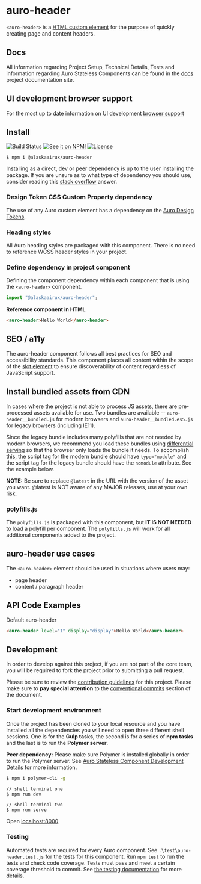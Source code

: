 # auro-header

`<auro-header>` is a [HTML custom element](https://developer.mozilla.org/en-US/docs/Web/Web_Components/Using_custom_elements) for the purpose of quickly creating page and content headers.

## Docs

All information regarding Project Setup, Technical Details, Tests and information regarding Auro Stateless Components can be found in the [docs](https://auro.alaskaair.com/components/auro/header) project documentation site.

## UI development browser support

For the most up to date information on UI development [browser support](https://auro.alaskaair.com/support/browsersSupport)

## Install
[![Build Status](https://img.shields.io/github/workflow/status/AlaskaAirlines/auro-header/Test%20and%20publish?branch=master&style=for-the-badge)](https://github.com/AlaskaAirlines/auro-header/actions?query=workflow%3A%22test+and+publish%22)
[![See it on NPM!](https://img.shields.io/npm/v/@alaskaairux/auro-header?style=for-the-badge&color=orange)](https://www.npmjs.com/package/@alaskaairux/auro-header)
[![License](https://img.shields.io/npm/l/@alaskaairux/auro-header?color=blue&style=for-the-badge)](https://www.apache.org/licenses/LICENSE-2.0)

```shell
$ npm i @alaskaairux/auro-header
```

Installing as a direct, dev or peer dependency is up to the user installing the package. If you are unsure as to what type of dependency you should use, consider reading this [stack overflow](https://stackoverflow.com/questions/18875674/whats-the-difference-between-dependencies-devdependencies-and-peerdependencies) answer.

### Design Token CSS Custom Property dependency

The use of any Auro custom element has a dependency on the [Auro Design Tokens](https://auro.alaskaair.com/getting-started/developers/design-tokens/install).

### Heading styles

All Auro heading styles are packaged with this component. There is no need to reference WCSS header styles in your project.

### Define dependency in project component

Defining the component dependency within each component that is using the `<auro-header>` component.

```javascript
import "@alaskaairux/auro-header";
```

**Reference component in HTML**

```html
<auro-header>Hello World</auro-header>
```

## SEO / a11y

The auro-header component follows all best practices for SEO and accessibility standards. This component places all content within the scope of the [slot element](https://auro.alaskaair.com/support/slots) to ensure discoverability of content regardless of JavaScript support.

## Install bundled assets from CDN

In cases where the project is not able to process JS assets, there are pre-processed assets available for use. Two bundles are available -- `auro-header__bundled.js` for modern browsers and `auro-header__bundled.es5.js` for legacy browsers (including IE11).

Since the legacy bundle includes many polyfills that are not needed by modern browsers, we recommend you load these bundles using [differential serving](https://philipwalton.com/articles/deploying-es2015-code-in-production-today/) so that the browser only loads the bundle it needs. To accomplish this, the script tag for the modern bundle should have `type="module"` and the script tag for the legacy bundle should have the `nomodule` attribute. See the example below.

**NOTE:** Be sure to replace `@latest` in the URL with the version of the asset you want. @latest is NOT aware of any MAJOR releases, use at your own risk.

<link rel="stylesheet" href="https://unpkg.com/@alaskaairux/design-tokens@latest/dist/tokens/CSSCustomProperties.css" />
<link rel="stylesheet" href="https://unpkg.com/@alaskaairux/webcorestylesheets@latest/dist/bundled/essentials.css" />

<script src="https://unpkg.com/@alaskaairux/auro-header@latest/dist/auro-header__bundled.js" type="module"></script>
<script src="https://unpkg.com/@alaskaairux/auro-header@latest/dist/auro-header__bundled.es5.js" nomodule></script>

### polyfills.js

The `polyfills.js` is packaged with this component, but **IT IS NOT NEEDED** to load a polyfill per component. The `polyfills.js` will work for all additional components added to the project.


## auro-header use cases

The `<auro-header>` element should be used in situations where users may:

* page header
* content / paragraph header

## API Code Examples

Default auro-header

```html
<auro-header level="1" display="display">Hello World</auro-header>
```

## Development

In order to develop against this project, if you are not part of the core team, you will be required to fork the project prior to submitting a pull request.

Please be sure to review the [contribution guidelines](https://github.com/AlaskaAirlines/auro_docs/blob/master/src/CONTRIBUTING.md) for this project. Please make sure to **pay special attention** to the [conventional commits](https://github.com/AlaskaAirlines/auro_docs/blob/master/src/CONTRIBUTING.md#conventional-commits) section of the document.

### Start development environment

Once the project has been cloned to your local resource and you have installed all the dependencies you will need to open three different shell sessions. One is for the **Gulp tasks**, the second is for a series of **npm tasks** and the last is to run the **Polymer server**.

**Peer dependency:** Please make sure Polymer is installed globally in order to run the Polymer server. See [Auro Stateless Component Development Details](https://github.com/AlaskaAirlines/auro_docs/blob/master/src/TECH_DETAILS.md) for more information.

```bash
$ npm i polymer-cli -g
```

```shell
// shell terminal one
$ npm run dev

// shell terminal two
$ npm run serve
```

Open [localhost:8000](http://localhost:8000/)

### Testing
Automated tests are required for every Auro component. See `.\test\auro-header.test.js` for the tests for this component. Run `npm test` to run the tests and check code coverage. Tests must pass and meet a certain coverage threshold to commit. See [the testing documentation](https://github.com/AlaskaAirlines/auro_docs/blob/master/src/TESTS.md) for more details.
